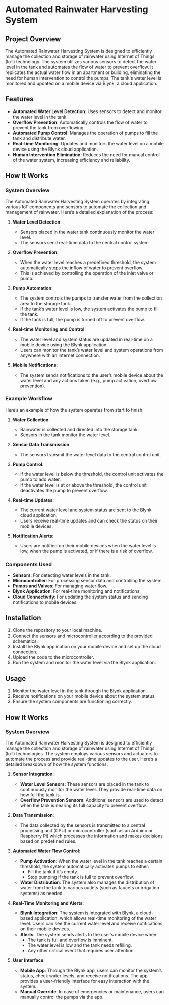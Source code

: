 # Automated Rainwater Harvesting System

## Project Overview
The Automated Rainwater Harvesting System is designed to efficiently manage the collection and storage of rainwater using Internet of Things (IoT) technology. The system utilizes various sensors to detect the water level in the tank and automates the flow of water to prevent overflow. It replicates the actual water flow in an apartment or building, eliminating the need for human intervention to control the pumps. The tank's water level is monitored and updated on a mobile device via Blynk, a cloud application.

## Features
- **Automated Water Level Detection**: Uses sensors to detect and monitor the water level in the tank.
- **Overflow Prevention**: Automatically controls the flow of water to prevent the tank from overflowing.
- **Automated Pump Control**: Manages the operation of pumps to fill the tank and distribute water.
- **Real-time Monitoring**: Updates and monitors the water level on a mobile device using the Blynk cloud application.
- **Human Intervention Elimination**: Reduces the need for manual control of the water system, increasing efficiency and reliability.

## How It Works

### System Overview
The Automated Rainwater Harvesting System operates by integrating various IoT components and sensors to automate the collection and management of rainwater. Here’s a detailed explanation of the process:

1. **Water Level Detection**:
    - Sensors placed in the water tank continuously monitor the water level.
    - The sensors send real-time data to the central control system.

2. **Overflow Prevention**:
    - When the water level reaches a predefined threshold, the system automatically stops the inflow of water to prevent overflow.
    - This is achieved by controlling the operation of the inlet valve or pump.

3. **Pump Automation**:
    - The system controls the pumps to transfer water from the collection area to the storage tank.
    - If the tank’s water level is low, the system activates the pump to fill the tank.
    - If the tank is full, the pump is turned off to prevent overflow.

4. **Real-time Monitoring and Control**:
    - The water level and system status are updated in real-time on a mobile device using the Blynk application.
    - Users can monitor the tank’s water level and system operations from anywhere with an internet connection.

5. **Mobile Notifications**:
    - The system sends notifications to the user’s mobile device about the water level and any actions taken (e.g., pump activation, overflow prevention).

### Example Workflow
Here’s an example of how the system operates from start to finish:

1. **Water Collection**:
    - Rainwater is collected and directed into the storage tank.
    - Sensors in the tank monitor the water level.

2. **Sensor Data Transmission**:
    - The sensors transmit the water level data to the central control unit.

3. **Pump Control**:
    - If the water level is below the threshold, the control unit activates the pump to add water.
    - If the water level is at or above the threshold, the control unit deactivates the pump to prevent overflow.

4. **Real-time Updates**:
    - The current water level and system status are sent to the Blynk cloud application.
    - Users receive real-time updates and can check the status on their mobile devices.

5. **Notification Alerts**:
    - Users are notified on their mobile devices when the water level is low, when the pump is activated, or if there is a risk of overflow.

### Components Used
- **Sensors**: For detecting water levels in the tank.
- **Microcontroller**: For processing sensor data and controlling the system.
- **Pumps and Valves**: For managing water flow.
- **Blynk Application**: For real-time monitoring and notifications.
- **Cloud Connectivity**: For updating the system status and sending notifications to mobile devices.

## Installation
1. Clone the repository to your local machine.
2. Connect the sensors and microcontroller according to the provided schematics.
3. Install the Blynk application on your mobile device and set up the cloud connection.
4. Upload the code to the microcontroller.
5. Run the system and monitor the water level via the Blynk application.

## Usage
1. Monitor the water level in the tank through the Blynk application.
2. Receive notifications on your mobile device about the system status.
3. Ensure the system components are functioning correctly.


## How It Works

### System Overview
The Automated Rainwater Harvesting System is designed to efficiently manage the collection and storage of rainwater using Internet of Things (IoT) technologies. The system employs various sensors and actuators to automate the process and provide real-time updates to the user. Here’s a detailed breakdown of how the system functions:

1. **Sensor Integration**:
    - **Water Level Sensors**: These sensors are placed in the tank to continuously monitor the water level. They provide real-time data on how full the tank is.
    - **Overflow Prevention Sensors**: Additional sensors are used to detect when the tank is nearing its full capacity to prevent overflow.

2. **Data Transmission**:
    - The data collected by the sensors is transmitted to a central processing unit (CPU) or microcontroller (such as an Arduino or Raspberry Pi) which processes the information and makes decisions based on predefined rules.

3. **Automated Water Flow Control**:
    - **Pump Activation**: When the water level in the tank reaches a certain threshold, the system automatically activates pumps to either:
        - Fill the tank if it’s empty.
        - Stop pumping if the tank is full to prevent overflow.
    - **Water Distribution**: The system also manages the distribution of water from the tank to various outlets (such as faucets or irrigation systems) as needed.

4. **Real-Time Monitoring and Alerts**:
    - **Blynk Integration**: The system is integrated with Blynk, a cloud-based application, which allows real-time monitoring of the water level. Users can see the current water level and receive notifications on their mobile devices.
    - **Alerts**: The system sends alerts to the user’s mobile device when:
        - The tank is full and overflow is imminent.
        - The water level is low and the tank needs refilling.
        - Any other critical event that requires user attention.

5. **User Interface**:
    - **Mobile App**: Through the Blynk app, users can monitor the system’s status, check water levels, and receive notifications. The app provides a user-friendly interface for easy interaction with the system.
    - **Manual Override**: In case of emergencies or maintenance, users can manually control the pumps via the app.
